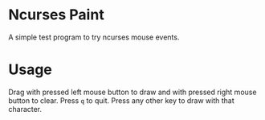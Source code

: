 Ncurses Paint
=============
A simple test program to try ncurses mouse events.

Usage
=====
Drag with pressed left mouse button to draw and with pressed right mouse button to clear.
Press `q` to quit.
Press any other key to draw with that character.
